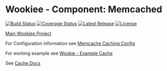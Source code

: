 # Wookiee - Component: Memcached

[![Build Status](https://travis-ci.org/oracle/wookiee-cache-memcache.svg?branch=master)](https://travis-ci.org/oracle/wookiee-cache-memcache) [![Coverage Status](https://coveralls.io/repos/oracle/wookiee-cache-memcache/badge.svg?branch=master&service=github)](https://coveralls.io/github/oracle/wookiee-cache-memcache?branch=master) [![Latest Release](https://img.shields.io/github/release/oracle/wookiee-cache-memcache.svg)](https://github.com/oracle/wookiee-cache-memcache/releases) [![License](http://img.shields.io/:license-Apache%202-red.svg)](http://www.apache.org/licenses/LICENSE-2.0.txt)

[Main Wookiee Project](https://github.com/oracle/wookiee)

For Configuration information see [Memcache Caching Config](docs/config.md)

For working example see [Wookie - Example Cache](example-caching)

See [Cache Docs](../wookiee-cache/README.md)
